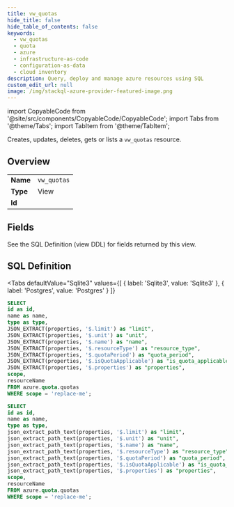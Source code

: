```yaml
--- 
title: vw_quotas
hide_title: false
hide_table_of_contents: false
keywords:
  - vw_quotas
  - quota
  - azure
  - infrastructure-as-code
  - configuration-as-data
  - cloud inventory
description: Query, deploy and manage azure resources using SQL
custom_edit_url: null
image: /img/stackql-azure-provider-featured-image.png
---
```


import CopyableCode from '@site/src/components/CopyableCode/CopyableCode';
import Tabs from '@theme/Tabs';
import TabItem from '@theme/TabItem';

Creates, updates, deletes, gets or lists a <code>vw_quotas</code> resource.

## Overview
<table><tbody>
<tr><td><b>Name</b></td><td><code>vw_quotas</code></td></tr>
<tr><td><b>Type</b></td><td>View</td></tr>
<tr><td><b>Id</b></td><td><CopyableCode code="azure.quota.vw_quotas" /></td></tr>
</tbody></table>

## Fields

See the SQL Definition (view DDL) for fields returned by this view.

## SQL Definition

<Tabs
defaultValue="Sqlite3"
values={[
{ label: 'Sqlite3', value: 'Sqlite3' },
{ label: 'Postgres', value: 'Postgres' }
]}
>
<TabItem value="Sqlite3">

```sql
SELECT
id as id,
name as name,
type as type,
JSON_EXTRACT(properties, '$.limit') as "limit",
JSON_EXTRACT(properties, '$.unit') as "unit",
JSON_EXTRACT(properties, '$.name') as "name",
JSON_EXTRACT(properties, '$.resourceType') as "resource_type",
JSON_EXTRACT(properties, '$.quotaPeriod') as "quota_period",
JSON_EXTRACT(properties, '$.isQuotaApplicable') as "is_quota_applicable",
JSON_EXTRACT(properties, '$.properties') as "properties",
scope,
resourceName
FROM azure.quota.quotas
WHERE scope = 'replace-me';
```

</TabItem>
<TabItem value="Postgres">

```sql
SELECT
id as id,
name as name,
type as type,
json_extract_path_text(properties, '$.limit') as "limit",
json_extract_path_text(properties, '$.unit') as "unit",
json_extract_path_text(properties, '$.name') as "name",
json_extract_path_text(properties, '$.resourceType') as "resource_type",
json_extract_path_text(properties, '$.quotaPeriod') as "quota_period",
json_extract_path_text(properties, '$.isQuotaApplicable') as "is_quota_applicable",
json_extract_path_text(properties, '$.properties') as "properties",
scope,
resourceName
FROM azure.quota.quotas
WHERE scope = 'replace-me';
```

</TabItem>
</Tabs>
